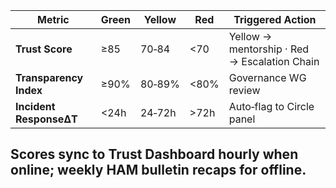 |Metric|Green|Yellow|Red|Triggered Action|
|---|---|---|---|---|
|**Trust Score**|≥85|70‑84|<70|Yellow → mentorship · Red → Escalation Chain|
|**Transparency Index**|≥90%|80‑89%|<80%|Governance WG review|
|**Incident ResponseΔT**|<24h|24‑72h|>72h|Auto‑flag to Circle panel|  
Scores sync to **Trust Dashboard** hourly when online; weekly HAM bulletin recaps for offline.  
---